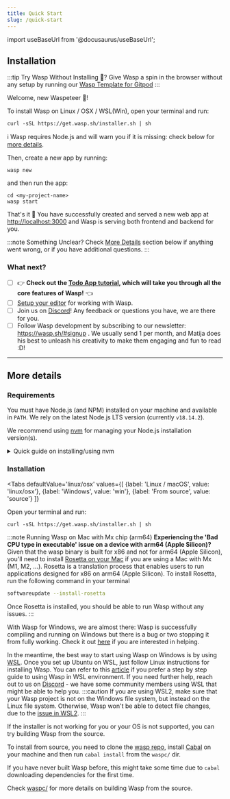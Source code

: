 ```yaml
---
title: Quick Start
slug: /quick-start
---
```


import useBaseUrl from '@docusaurus/useBaseUrl';

## Installation

:::tip Try Wasp Without Installing 🤔?
  Give Wasp a spin in the browser without any setup by running our [Wasp Template for Gitpod](https://github.com/wasp-lang/gitpod-template)
:::


Welcome, new Waspeteer 🐝!

To install Wasp on Linux / OSX / WSL(Win), open your terminal and run: 

```shell
curl -sSL https://get.wasp.sh/installer.sh | sh
```

 ℹ️ Wasp requires Node.js and will warn you if it is missing: check below for [more details](#requirements).

Then, create a new app by running:

```shell
wasp new
```
and then run the app:

```shell
cd <my-project-name>
wasp start
```

That's it 🎉 You have successfully created and served a new web app at <http://localhost:3000> and Wasp is serving both frontend and backend for you.

:::note Something Unclear?
Check [More Details](#more-details) section below if anything went wrong, or if you have additional questions.
:::


### What next?

 - [ ] 👉 **Check out the [Todo App tutorial](../tutorial/01-create.md), which will take you through all the core features of Wasp!** 👈
 - [ ] [Setup your editor](./editor-setup.md) for working with Wasp.
 - [ ] Join us on [Discord](https://discord.gg/rzdnErX)! Any feedback or questions you have, we are there for you.
 - [ ] Follow Wasp development by subscribing to our newsletter: https://wasp.sh/#signup . We usually send 1 per month, and Matija does his best to unleash his creativity to make them engaging and fun to read :D!

------

## More details 

### Requirements

You must have Node.js (and NPM) installed on your machine and available in `PATH`. We rely on the latest Node.js LTS version (currently `v18.14.2`).

We recommend using [nvm](https://github.com/nvm-sh/nvm) for managing your Node.js installation version(s).

<details>
  <summary style={{cursor: 'pointer', 'textDecoration': 'underline'}}>
    Quick guide on installing/using nvm
  </summary>
  <div>

  Install nvm via your OS package manager (`apt`, `pacman`, `homebrew`, ...) or via the [nvm](https://github.com/nvm-sh/nvm#install--update-script) install script.

  Then, install a version of Node.js that you need:
  ```shell
  nvm install 18
  ```

  Finally, whenever you need to ensure a specific version of Node.js is used, run:
  ```shell
  nvm use 18
  ```
  to set the Node.js version for the current shell session.

  You can run
  ```shell
  node -v
  ```
  to check the version of Node.js currently being used in this shell session.

  Check NVM repo for more details: https://github.com/nvm-sh/nvm.

  </div>
</details>


### Installation

<Tabs
  defaultValue='linux/osx'
  values={[
    {label: 'Linux / macOS', value: 'linux/osx'},
    {label: 'Windows', value: 'win'},
    {label: 'From source', value: 'source'}
  ]}
>
  <TabItem value='linux/osx'>

Open your terminal and run:

```shell
curl -sSL https://get.wasp.sh/installer.sh | sh
```

:::note Running Wasp on Mac with Mx chip (arm64)
**Experiencing the 'Bad CPU type in executable' issue on a device with arm64 (Apple Silicon)?**
Given that the wasp binary is built for x86 and not for arm64 (Apple Silicon), you'll need to install [Rosetta on your Mac](https://support.apple.com/en-us/HT211861) if you are using a Mac with Mx (M1, M2, ...). Rosetta is a translation process that enables users to run applications designed for x86 on arm64 (Apple Silicon). To install Rosetta, run the following command in your terminal
```bash
softwareupdate --install-rosetta
```
Once Rosetta is installed, you should be able to run Wasp without any issues.
:::

  </TabItem>

  <TabItem value='win'>

With Wasp for Windows, we are almost there: Wasp is successfully compiling and running on Windows but there is a bug or two stopping it from fully working. Check it out [here](https://github.com/wasp-lang/wasp/issues/48) if you are interested in helping.

In the meantime, the best way to start using Wasp on Windows is by using [WSL](https://learn.microsoft.com/en-us/windows/wsl/install). Once you set up Ubuntu on WSL, just follow Linux instructions for installing Wasp. You can refer to this [article](https://wasp.sh/blog/2023/11/21/guide-windows-development-wasp-wsl) if you prefer a step by step guide to using Wasp in WSL environment. If you need further help, reach out to us on [Discord](https://discord.gg/rzdnErX) - we have some community members using WSL that might be able to help you.
:::caution
  If you are using WSL2, make sure that your Wasp project is not on the Windows file system, but instead on the Linux file system. Otherwise, Wasp won't be able to detect file changes, due to the [issue in WSL2](https://github.com/microsoft/WSL/issues/4739).
:::

  </TabItem>

  <TabItem value='source'>

If the installer is not working for you or your OS is not supported, you can try building Wasp from the source.

To install from source, you need to clone the [wasp repo](https://github.com/wasp-lang/wasp), install [Cabal](https://cabal.readthedocs.io/en/stable/getting-started.html) on your machine and then run `cabal install` from the `waspc/` dir.

If you have never built Wasp before, this might take some time due to `cabal` downloading dependencies for the first time.

Check [waspc/](https://github.com/wasp-lang/wasp/tree/main/waspc) for more details on building Wasp from the source.

  </TabItem>
</Tabs>
